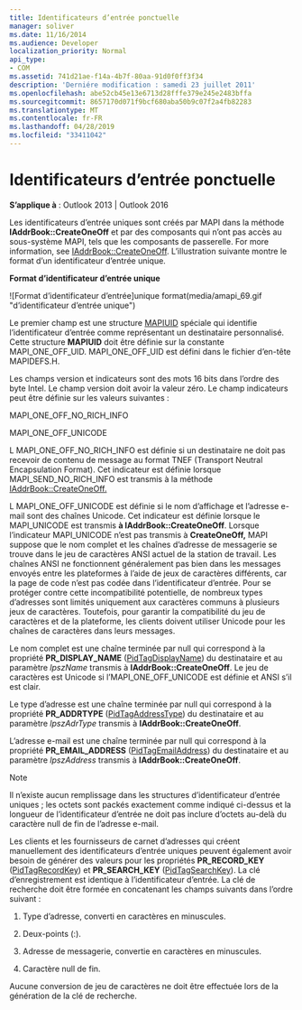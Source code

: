 ```yaml
---
title: Identificateurs d’entrée ponctuelle
manager: soliver
ms.date: 11/16/2014
ms.audience: Developer
localization_priority: Normal
api_type:
- COM
ms.assetid: 741d21ae-f14a-4b7f-80aa-91d0f0ff3f34
description: 'Derniére modification : samedi 23 juillet 2011'
ms.openlocfilehash: abe52cb45e13e6713d28fffe379e245e2483bffa
ms.sourcegitcommit: 8657170d071f9bcf680aba50b9c07f2a4fb82283
ms.translationtype: MT
ms.contentlocale: fr-FR
ms.lasthandoff: 04/28/2019
ms.locfileid: "33411042"
---
```

# <a name="one-off-entry-identifiers"></a>Identificateurs d’entrée ponctuelle
  
**S’applique à** : Outlook 2013 | Outlook 2016 
  
Les identificateurs d’entrée uniques sont créés par MAPI dans la méthode **IAddrBook::CreateOneOff** et par des composants qui n’ont pas accès au sous-système MAPI, tels que les composants de passerelle. For more information, see [IAddrBook::CreateOneOff](iaddrbook-createoneoff.md). L’illustration suivante montre le format d’un identificateur d’entrée unique.
  
**Format d’identificateur d’entrée unique**
  
![Format d’identificateur d’entrée]unique format(media/amapi_69.gif "d’identificateur d’entrée unique")
  
Le premier champ est une structure [MAPIUID](mapiuid.md) spéciale qui identifie l’identificateur d’entrée comme représentant un destinataire personnalisé. Cette structure **MAPIUID** doit être définie sur la constante MAPI_ONE_OFF_UID. MAPI_ONE_OFF_UID est défini dans le fichier d’en-tête MAPIDEFS.H. 
  
Les champs version et indicateurs sont des mots 16 bits dans l’ordre des byte Intel. Le champ version doit avoir la valeur zéro. Le champ indicateurs peut être définie sur les valeurs suivantes :
  
MAPI_ONE_OFF_NO_RICH_INFO
  
MAPI_ONE_OFF_UNICODE
  
L MAPI_ONE_OFF_NO_RICH_INFO est définie si un destinataire ne doit pas recevoir de contenu de message au format TNEF (Transport Neutral Encapsulation Format). Cet indicateur est définie lorsque MAPI_SEND_NO_RICH_INFO est transmis à la méthode [IAddrBook::CreateOneOff.](iaddrbook-createoneoff.md) 
  
L MAPI_ONE_OFF_UNICODE est définie si le nom d’affichage et l’adresse e-mail sont des chaînes Unicode. Cet indicateur est définie lorsque le MAPI_UNICODE est transmis **à IAddrBook::CreateOneOff**. Lorsque l’indicateur MAPI_UNICODE n’est pas transmis à **CreateOneOff,** MAPI suppose que le nom complet et les chaînes d’adresse de messagerie se trouve dans le jeu de caractères ANSI actuel de la station de travail. Les chaînes ANSI ne fonctionnent généralement pas bien dans les messages envoyés entre les plateformes à l’aide de jeux de caractères différents, car la page de code n’est pas codée dans l’identificateur d’entrée. Pour se protéger contre cette incompatibilité potentielle, de nombreux types d’adresses sont limités uniquement aux caractères communs à plusieurs jeux de caractères. Toutefois, pour garantir la compatibilité du jeu de caractères et de la plateforme, les clients doivent utiliser Unicode pour les chaînes de caractères dans leurs messages.
  
Le nom complet est une chaîne terminée par null qui correspond à la propriété **PR_DISPLAY_NAME** ([PidTagDisplayName](pidtagdisplayname-canonical-property.md)) du destinataire et au paramètre  _lpszName_ transmis à **IAddrBook::CreateOneOff**. Le jeu de caractères est Unicode si l’MAPI_ONE_OFF_UNICODE est définie et ANSI s’il est clair. 
  
Le type d’adresse est une chaîne terminée par null qui correspond à la propriété **PR_ADDRTYPE** ([PidTagAddressType](pidtagaddresstype-canonical-property.md)) du destinataire et au paramètre  _lpszAdrType_ transmis à **IAddrBook::CreateOneOff**. 
  
L’adresse e-mail est une chaîne terminée par null qui correspond à la propriété **PR_EMAIL_ADDRESS** ([PidTagEmailAddress](pidtagemailaddress-canonical-property.md)) du destinataire et au paramètre  _lpszAddress_ transmis à **IAddrBook::CreateOneOff**. 
  
> [!NOTE]
> Il n’existe aucun remplissage dans les structures d’identificateur d’entrée uniques ; les octets sont packés exactement comme indiqué ci-dessus et la longueur de l’identificateur d’entrée ne doit pas inclure d’octets au-delà du caractère null de fin de l’adresse e-mail. 
  
Les clients et les fournisseurs de carnet d’adresses qui créent manuellement des identificateurs d’entrée uniques peuvent également avoir besoin de générer des valeurs pour les propriétés **PR_RECORD_KEY** ([PidTagRecordKey](pidtagrecordkey-canonical-property.md)) et **PR_SEARCH_KEY** ([PidTagSearchKey](pidtagsearchkey-canonical-property.md)). La clé d’enregistrement est identique à l’identificateur d’entrée. La clé de recherche doit être formée en concatenant les champs suivants dans l’ordre suivant :
  
1. Type d’adresse, converti en caractères en minuscules.
    
2. Deux-points (:).
    
3. Adresse de messagerie, convertie en caractères en minuscules.
    
4. Caractère null de fin.
    
Aucune conversion de jeu de caractères ne doit être effectuée lors de la génération de la clé de recherche.
  

